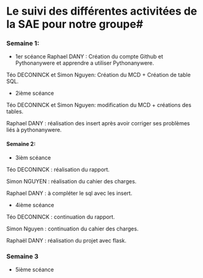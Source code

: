 # Le suivi des différentes activitées de la SAE pour notre groupe#

### Semaine 1: 
* 1er scéance
Raphael DANY   : Création du compte Github et Pythonanywere et apprendre a utiliser Pythonanywere.  

Téo DECONINCK et Simon Nguyen: Création du MCD  + Création de table SQL. 


* 2ième scéance 
 
Téo DECONINCK et Simon Nguyen: modification du MCD + créations des tables. 

Raphael DANY : réalisation des insert après avoir corriger ses problèmes liés à pythonanywere.

 
#### Semaine 2:
 
 * 3ièm scéance 
 
 Téo DECONINCK  : réalisation du rapport. 
 
 Simon NGUYEN  : réalisation du cahier des charges. 
 
 Raphael DANY  : à compléter le sql avec les insert. 
  
 * 4ième scéance
 
 Téo DECONINCK : continuation du rapport. 
 
 Simon Nguyen : continuation du cahier des charges. 
 
 Raphaël DANY : réalisation du projet avec flask. 
 
### Semaine 3

 * 5ième scéance 
 
 
  
 
 
 
